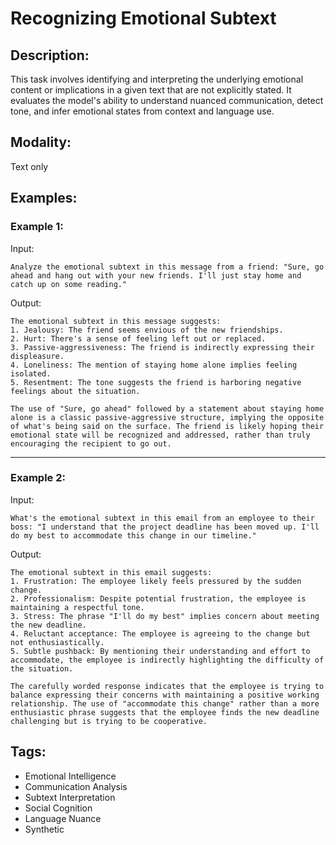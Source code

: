 # Recognizing Emotional Subtext

## Description:
This task involves identifying and interpreting the underlying emotional content or implications in a given text that are not explicitly stated. It evaluates the model's ability to understand nuanced communication, detect tone, and infer emotional states from context and language use.

## Modality:
Text only

## Examples:

### Example 1:

Input:

```
Analyze the emotional subtext in this message from a friend: "Sure, go ahead and hang out with your new friends. I'll just stay home and catch up on some reading."
```

Output:

```
The emotional subtext in this message suggests:
1. Jealousy: The friend seems envious of the new friendships.
2. Hurt: There's a sense of feeling left out or replaced.
3. Passive-aggressiveness: The friend is indirectly expressing their displeasure.
4. Loneliness: The mention of staying home alone implies feeling isolated.
5. Resentment: The tone suggests the friend is harboring negative feelings about the situation.

The use of "Sure, go ahead" followed by a statement about staying home alone is a classic passive-aggressive structure, implying the opposite of what's being said on the surface. The friend is likely hoping their emotional state will be recognized and addressed, rather than truly encouraging the recipient to go out.
```

---

### Example 2:

Input:

```
What's the emotional subtext in this email from an employee to their boss: "I understand that the project deadline has been moved up. I'll do my best to accommodate this change in our timeline."
```

Output:

```
The emotional subtext in this email suggests:
1. Frustration: The employee likely feels pressured by the sudden change.
2. Professionalism: Despite potential frustration, the employee is maintaining a respectful tone.
3. Stress: The phrase "I'll do my best" implies concern about meeting the new deadline.
4. Reluctant acceptance: The employee is agreeing to the change but not enthusiastically.
5. Subtle pushback: By mentioning their understanding and effort to accommodate, the employee is indirectly highlighting the difficulty of the situation.

The carefully worded response indicates that the employee is trying to balance expressing their concerns with maintaining a positive working relationship. The use of "accommodate this change" rather than a more enthusiastic phrase suggests that the employee finds the new deadline challenging but is trying to be cooperative.
```

## Tags:
- Emotional Intelligence
- Communication Analysis
- Subtext Interpretation
- Social Cognition
- Language Nuance
- Synthetic